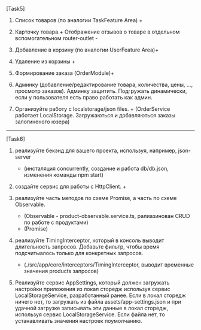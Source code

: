 [Task5]
1. Список товаров (по аналогии TaskFeature Area) + 

2. Карточку товара.+   Отображение отзывов о товаре в отдельном вспомогательном router-outlet -

3. Добавление в корзину (по аналогии UserFeature Area)+

4. Удаление из корзины  +

5. Формирование заказа (OrderModule)+

6. Админку (добавление/редактирование товара, количества, цены, ..., просмотр заказов). 
   Админку защитить. Подгружать динамически, если у пользователя есть право работать как админ.

7. Организуйте работу с localstorage/json files. + (OrderService работает LocalStorage. Загружаються и добавляються заказы залогиненого юзера)




-------------------------------------------------------------------------------------------------------------------------------------------------
[Task6]

1. реализуйте бекэнд для вашего проекта, используя, например, json-server 
    + (инсталяция concurrently, создание и работа db/db.json, изменения команды npm start)

2. создайте сервис для работы с HttpClient.
    +
3. реализуйте часть методов по схеме Promise, а часть по схеме Observable.
    + (Observable - product-observable.service.ts, ралиазинован CRUD по работе с продуктами)             
    - (Promise)

4. реализуйте TimingInterceptor, который в консоль выводит длительность запросов. 
   Добавьте фильтр, чтобы время подсчитыалось только для конкретных запросов.
   + (./src/app/core/interceptors/TimingInterceptor,  выводит временные значения products запросов)

5. Реализуйте сервис AppSettings, который должен загружать настройки приложения из локал сторедж используя сервис LocalStorageService, 
   разработанный ранее. Если в локал сторедж ничего нет, то загружать из файла assets/app-settings.json и при удачной загрузке 
   записывать эти данные в локал сторедж, используя сервис LocalStorageService. Если файла нет, то устанавливать значения настроек поумолчанию.
